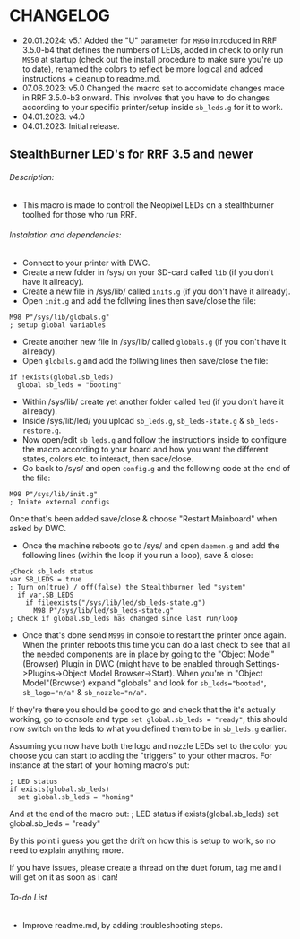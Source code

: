 # CHANGELOG
- 20.01.2024: v5.1 Added the "U" parameter for `M950` introduced in RRF 3.5.0-b4 that defines the numbers of LEDs, added in check to only run `M950`   at startup (check out the 
install procedure to make sure you're up to date), renamed the colors to reflect be more logical and added instructions + cleanup to readme.md.
- 07.06.2023: v5.0 Changed the macro set to accomidate changes made in RRF 3.5.0-b3 onward. This involves that you have to do changes according to your specific printer/setup inside `sb_leds.g` for it to work.
- 04.01.2023: v4.0 
- 04.01.2023: Initial release.

## StealthBurner LED's for RRF 3.5 and newer

###### Description:
- This macro is made to controll the Neopixel LEDs on a stealthburner toolhed for those who run RRF.

###### Instalation and dependencies:
- Connect to your printer with DWC.
- Create a new folder in /sys/ on your SD-card called `lib` (if you don't have it allready).
- Create a new file in /sys/lib/ called `inits.g` (if you don't have it allready).
- Open `init.g` and add the follwing lines then save/close the file:
```
M98 P"/sys/lib/globals.g"                                                      ; setup global variables
```
- Create another new file in /sys/lib/ called `globals.g` (if you don't have it allready).
- Open `globals.g` and add the follwing lines then save/close the file:
```
if !exists(global.sb_leds)
  global sb_leds = "booting"
```
- Within /sys/lib/ create yet another folder called `led` (if you don't have it allready).
- Inside /sys/lib/led/ you upload `sb_leds.g`, `sb_leds-state.g` & `sb_leds-restore.g`.
- Now open/edit `sb_leds.g` and follow the instructions inside to configure the macro according to your board and how you want the different states, colors etc. to interact, then sace/close.
- Go back to /sys/ and open `config.g` and the following code at the end of the file:
```
M98 P"/sys/lib/init.g"                                                         ; Iniate external configs
```
Once that's been added save/close & choose "Restart Mainboard" when asked by DWC.
- Once the machine reboots go to /sys/ and open `daemon.g` and add the following lines (within the loop if you run a loop), save & close:
```
;Check sb_leds status
var SB_LEDS = true                                                             ; Turn on(true) / off(false) the Stealthburner led "system"
  if var.SB_LEDS
    if fileexists("/sys/lib/led/sb_leds-state.g")
      M98 P"/sys/lib/led/sb_leds-state.g"                                      ; Check if global.sb_leds has changed since last run/loop
```
- Once that's done send `M999` in console to restart the printer once again.
When the printer reboots this time you can do a last check to see that all the needed components are in place by going to the "Object Model"(Browser) Plugin in DWC (might have to be enabled through
Settings->Plugins->Object Model Browser->Start). When you're in "Object Model"(Browser) expand "globals" and look for `sb_leds="booted"`, `sb_logo="n/a"` & `sb_nozzle="n/a"`. 

If they're there you should be good to go and check that the it's actually working, go to console and type `set global.sb_leds = "ready"`, this should now switch on the leds to what you defined them to be in `sb_leds.g` earlier.

Assuming you now have both the logo and nozzle LEDs set to the color you choose you can start to adding the "triggers" to your other macros. For instance at the start of your homing macro's put:
```
; LED status
if exists(global.sb_leds)
  set global.sb_leds = "homing"
```
And at the end of the macro put:
; LED status
if exists(global.sb_leds)
  set global.sb_leds = "ready"

By this point i guess you get the drift on how this is setup to work, so no need to explain anything more.

If you have issues, please create a thread on the duet forum, tag me and i will get on it as soon as i can!

###### To-do List
- Improve readme.md, by adding troubleshooting steps.